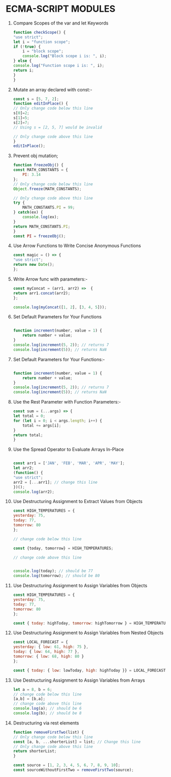 # ECMA-SCRIPT MODULES

1. Compare Scopes of the var and let Keywords

    ```js
    function checkScope() {
    "use strict";
    let i = "function scope";
    if (!true) {
        i = "block scope";
        console.log("Block scope i is: ", i);
    } else {
    console.log("Function scope i is: ", i);
    return i;
    }
    }

    ```

2. Mutate an array declared with const:-

    ```js
    const s = [5, 7, 2];
    function editInPlace() {
    // Only change code below this line
    s[0]=2;
    s[1]=5;
    s[2]=7;
    // Using s = [2, 5, 7] would be invalid

    // Only change code above this line
    }
    editInPlace();

    ```

3. Prevent obj mutation;

    ```js
    function freezeObj() {
    const MATH_CONSTANTS = {
        PI: 3.14
    };
    // Only change code below this line
    Object.freeze(MATH_CONSTANTS);

    // Only change code above this line
    try {
        MATH_CONSTANTS.PI = 99;
    } catch(ex) {
        console.log(ex);
    }
    return MATH_CONSTANTS.PI;
    }
    const PI = freezeObj();

    ```

4. Use Arrow Functions to Write Concise Anonymous Functions
 

    ```js
    const magic = () => {
    "use strict";
    return new Date();
    };
    
    ```

5. Write Arrow func with parameters:-

    ```js
    const myConcat = (arr1, arr2) =>  {
    return arr1.concat(arr2);
    };

    console.log(myConcat([1, 2], [3, 4, 5]));

    ```

6. Set Default Parameters for Your Functions

    ```js

    function increment(number, value = 1) {
        return number + value;
    }
    console.log(increment(5, 2)); // returns 7
    console.log(increment(5)); // returns NaN

    ```

7. Set Default Parameters for Your Functions:-

    ```js

    function increment(number, value = 1) {
        return number + value;
    }
    console.log(increment(5, 2)); // returns 7
    console.log(increment(5)); // returns NaN

    ```

8. Use the Rest Parameter with Function Parameters:-

    ```js
    const sum = (...args) => {
    let total = 0;
    for (let i = 0; i < args.length; i++) {
        total += args[i];
    }
    return total;
    }

    ```

9. Use the Spread Operator to Evaluate Arrays In-Place

    ```js

   const arr1 = ['JAN', 'FEB', 'MAR', 'APR', 'MAY'];
    let arr2;
    (function() {
    "use strict";
    arr2 = [...arr1]; // change this line
    })();
    console.log(arr2);

    ```

10. Use Destructuring Assignment to Extract Values from Objects

    ```js
    const HIGH_TEMPERATURES = {
    yesterday: 75,
    today: 77,
    tomorrow: 80
    };

    // change code below this line

    const {today, tomorrow} = HIGH_TEMPERATURES;

    // change code above this line


    console.log(today); // should be 77
    console.log(tomorrow); // should be 80

    ```

11. Use Destructuring Assignment to Assign Variables from Objects

    ```js
    const HIGH_TEMPERATURES = {
    yesterday: 75,
    today: 77,
    tomorrow: 80
    };

    const { today: highToday, tomorrow: highTomorrow } = HIGH_TEMPERATURES;

    ```

12. Use Destructuring Assignment to Assign Variables from Nested Objects

    ```js
    const LOCAL_FORECAST = {
    yesterday: { low: 61, high: 75 },
    today: { low: 64, high: 77 },
    tomorrow: { low: 68, high: 80 }
    };
    
    const { today: { low: lowToday, high: highToday }} = LOCAL_FORECAST;

    ```

13. Use Destructuring Assignment to Assign Variables from Arrays

    ```js
    let a = 8, b = 6;
    // change code below this line
    [a,b] = [b,a];
    // change code above this line
    console.log(a); // should be 6
    console.log(b); // should be 8

    ```

14. Destructuring via rest elements

    ```js
    function removeFirstTwo(list) {
    // Only change code below this line
    const [a, b, ...shorterList] = list; // Change this line
    // Only change code above this line
    return shorterList;
    }

    const source = [1, 2, 3, 4, 5, 6, 7, 8, 9, 10];
    const sourceWithoutFirstTwo = removeFirstTwo(source);

    ```


    

        
            